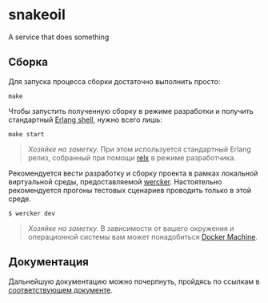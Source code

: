 # snakeoil

A service that does something

## Сборка

Для запуска процесса сборки достаточно выполнить просто:

    make

Чтобы запустить полученную сборку в режиме разработки и получить стандартный [Erlang shell][2], нужно всего лишь:

    make start

> _Хозяйке на заметку._ При этом используется стандартный Erlang релиз, собранный при помощи [relx][3] в режиме разработчика.

Рекомендуется вести разработку и сборку проекта в рамках локальной виртуальной среды, предоставляемой [wercker][1]. Настоятельно рекомендуется прогоны тестовых сценариев проводить только в этой среде.

    $ wercker dev

> _Хозяйке на заметку._ В зависимости от вашего окружения и операционной системы вам может понадобиться [Docker Machine][4].

## Документация

Дальнейшую документацию можно почерпнуть, пройдясь по ссылкам в [соответствующем документе](doc/index.md). 

[1]: http://devcenter.wercker.com/learn/basics/the-wercker-cli.html
[2]: http://erlang.org/doc/man/shell.html
[3]: https://github.com/erlware/relx
[4]: https://docs.docker.com/machine/install-machine/
